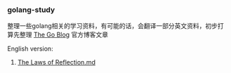 ### golang-study
整理一些golang相关的学习资料，有可能的话，会翻译一部分英文资料，初步打算先整理 [The Go Blog](http://blog.golang.org/) 官方博客文章

English version:  
1. [The Laws of Reflection.md](https://github.com/derlio/golang-study/blob/master/en/The%20Laws%20of%20Reflection.md)

